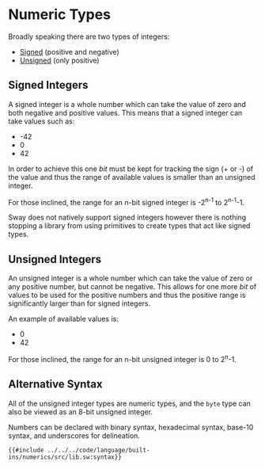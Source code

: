 # Numeric Types

Broadly speaking there are two types of integers:

<!-- no toc -->
- [Signed](#signed-integers) (positive and negative)
- [Unsigned](#unsigned-integers) (only positive)

## Signed Integers

A signed integer is a whole number which can take the value of zero and both negative and positive values. This means that a signed integer can take values such as:

- -42
- 0
- 42

In order to achieve this one _bit_ must be kept for tracking the sign (+ or -) of the value and thus the range of available values is smaller than an unsigned integer.

For those inclined, the range for an n-bit signed integer is -2<sup>n-1</sup> to 2<sup>n-1</sup>-1.

Sway does not natively support signed integers however there is nothing stopping a library from using primitives to create types that act like signed types.

## Unsigned Integers

An unsigned integer is a whole number which can take the value of zero or any positive number, but cannot be negative. This allows for one more _bit_ of values to be used for the positive numbers and thus the positive range is significantly larger than for signed integers.

An example of available values is:

- 0
- 42

For those inclined, the range for an n-bit unsigned integer is 0 to 2<sup>n</sup>-1.

## Alternative Syntax

All of the unsigned integer types are numeric types, and the `byte` type can also be viewed as an 8-bit unsigned integer.

Numbers can be declared with binary syntax, hexadecimal syntax, base-10 syntax, and underscores for delineation.

```sway
{{#include ../../../code/language/built-ins/numerics/src/lib.sw:syntax}}
```
